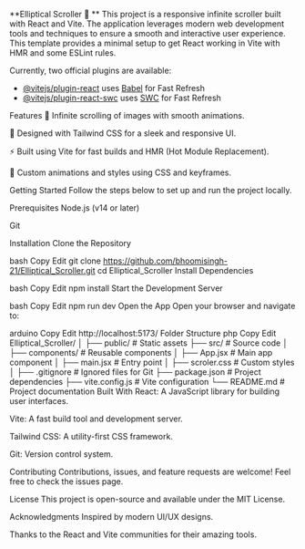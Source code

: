 **Elliptical Scroller 🎠
**
This project is a responsive infinite scroller built with React and Vite. The application leverages modern web development tools and techniques to ensure a smooth and interactive user experience.
This template provides a minimal setup to get React working in Vite with HMR and some ESLint rules.

Currently, two official plugins are available:

- [@vitejs/plugin-react](https://github.com/vitejs/vite-plugin-react/blob/main/packages/plugin-react) uses [Babel](https://babeljs.io/) for Fast Refresh
- [@vitejs/plugin-react-swc](https://github.com/vitejs/vite-plugin-react/blob/main/packages/plugin-react-swc) uses [SWC](https://swc.rs/) for Fast Refresh

Features
🌟 Infinite scrolling of images with smooth animations.

🎨 Designed with Tailwind CSS for a sleek and responsive UI.

⚡ Built using Vite for fast builds and HMR (Hot Module Replacement).

🔧 Custom animations and styles using CSS and keyframes.

Getting Started
Follow the steps below to set up and run the project locally.

Prerequisites
Node.js (v14 or later)

Git

Installation
Clone the Repository

bash
Copy
Edit
git clone https://github.com/bhoomisingh-21/Elliptical_Scroller.git
cd Elliptical_Scroller
Install Dependencies

bash
Copy
Edit
npm install
Start the Development Server

bash
Copy
Edit
npm run dev
Open the App
Open your browser and navigate to:

arduino
Copy
Edit
http://localhost:5173/
Folder Structure
php
Copy
Edit
Elliptical_Scroller/
│
├── public/             # Static assets
├── src/                # Source code
│   ├── components/     # Reusable components
│   ├── App.jsx         # Main app component
│   ├── main.jsx        # Entry point
│   ├── scroler.css     # Custom styles
│
├── .gitignore          # Ignored files for Git
├── package.json        # Project dependencies
├── vite.config.js      # Vite configuration
└── README.md           # Project documentation
Built With
React: A JavaScript library for building user interfaces.

Vite: A fast build tool and development server.

Tailwind CSS: A utility-first CSS framework.

Git: Version control system.

Contributing
Contributions, issues, and feature requests are welcome!
Feel free to check the issues page.

License
This project is open-source and available under the MIT License.

Acknowledgments
Inspired by modern UI/UX designs.

Thanks to the React and Vite communities for their amazing tools.

